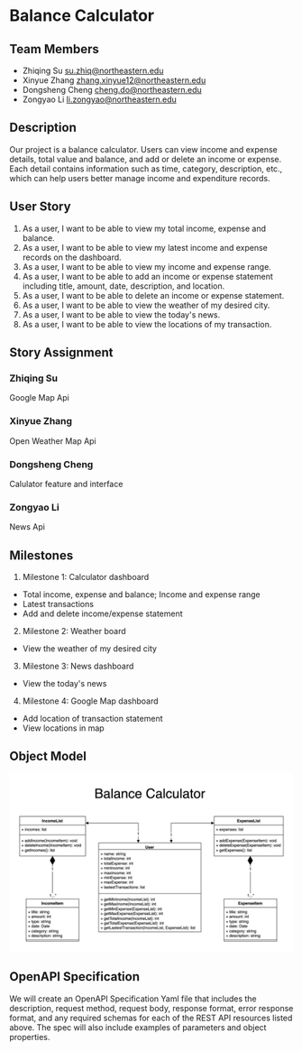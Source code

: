 # Balance Calculator
## Team Members
* Zhiqing Su         su.zhiq@northeastern.edu
* Xinyue Zhang	     zhang.xinyue12@northeastern.edu
* Dongsheng Cheng	   cheng.do@northeastern.edu	
* Zongyao Li	       li.zongyao@northeastern.edu


## Description
Our project is a balance calculator. Users can view income and expense details, total value and balance, and add or delete an income or expense. Each detail contains information such as time, category, description, etc., which can help users better manage income and expenditure records.
## User Story
1. As a user, I want to be able to view my total income, expense and balance.
2. As a user, I want to be able to view my latest income and expense records on the dashboard.
3. As a user, I want to be able to view my income and expense range.
4. As a user, I want to be able to add an income or expense statement including title, amount, date, description, and location.
5. As a user, I want to be able to delete an income or expense statement.
6. As a user, I want to be able to view the weather of my desired city.
7. As a user, I want to be able to view the today's news.
8. As a user, I want to be able to view the locations of my transaction.

## Story Assignment 	

### Zhiqing Su
Google Map Api

### Xinyue Zhang
Open Weather Map Api

### Dongsheng Cheng	
Calulator feature and interface

### Zongyao Li
News Api



## Milestones
1. Milestone 1: Calculator dashboard
- Total income, expense and balance; Income and expense range
- Latest transactions
- Add and delete income/expense statement

2. Milestone 2: Weather board
- View the weather of my desired city

3. Milestone 3: News dashboard
- View the today's news

4. Milestone 4: Google Map dashboard
- Add location of transaction statement
- View locations in map


## Object Model
![](BalanceCalculator.jpg)


## OpenAPI Specification
We will create an OpenAPI Specification Yaml file that includes the description, request method, request body, response format, error response format, and any required schemas for each of the REST API resources listed above. The spec will also include examples of parameters and object properties.
